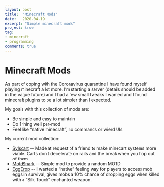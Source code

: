 ```yaml
---
layout: post
title:  "Minecraft Mods"
date:   2020-04-19
excerpt: "Simple minecraft mods"
project: true
tag:
- minecraft 
- programming
comments: true
---
```


Minecraft Mods
==============

As part of coping with the Coronavirus quarantine I have found myself playing minecraft a lot more. I’m starting a server (details should be added in the vague future) and I had a few small tweaks I wanted and I found minecraft plugins to be a lot simpler than I expected. 

My goals with this collection of mods are:
- Be simple and easy to maintain
- Do 1 thing well per-mod
- Feel like “native minecraft”, no commands or wierd UIs

My current mod collection:
- [Sylscart](https://github.com/MiasmaSpace/SylsCarts)
-- Made at request of a friend to make minecart systems more viable. Carts don't decelerate on rails and the break when you hop out of them
- [MotdSnark](https://github.com/MiasmaSpace/MotdSnark)
-- Simple mod to provide a random MOTD
- [EggDrop](https://github.com/MiasmaSpace/EggDrop)
-- I wanted a “native” feeling way for players to access mob eggs in survival, gives mobs a 10% chance of dropping eggs when killed with a “Silk Touch” enchanted weapon.

